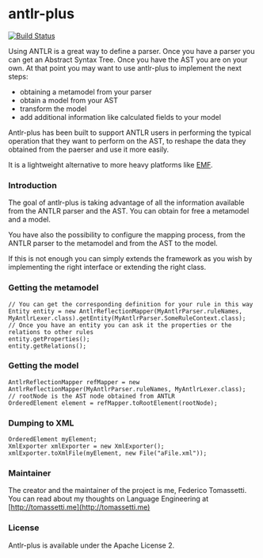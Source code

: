 # antlr-plus

[![Build Status](https://travis-ci.org/ftomassetti/antlr-plus.svg?branch=master)](https://travis-ci.org/ftomassetti/antlr-plus)

Using ANTLR is a great way to define a parser. Once you have a parser you can get an Abstract Syntax Tree. 
Once you have the AST you are on your own. At that point you may want to use antlr-plus to implement the next steps:

* obtaining a metamodel from your parser
* obtain a model from your AST
* transform the model
* add additional information like calculated fields to your model

Antlr-plus has been built to support ANTLR users in performing the typical operation that they want to perform on the AST,
to reshape the data they obtained from the paerser and use it more easily.

It is a lightweight alternative to more heavy platforms like [EMF](https://en.wikipedia.org/wiki/Eclipse_Modeling_Framework).

### Introduction

The goal of antlr-plus is taking advantage of all the information available from the ANTLR parser and the AST. You can obtain for free a metamodel and a model.

You have also the possibility to configure the mapping process, from the ANTLR parser to the metamodel and from the AST to the model.

If this is not enough you can simply extends the framework as you wish by implementing the right interface or extending the right class.

### Getting the metamodel

```
// You can get the corresponding definition for your rule in this way
Entity entity = new AntlrReflectionMapper(MyAntlrParser.ruleNames, MyAntlrLexer.class).getEntity(MyAntlrParser.SomeRuleContext.class);
// Once you have an entity you can ask it the properties or the relations to other rules
entity.getProperties();
entity.getRelations();
```

### Getting the model

```
AntlrReflectionMapper refMapper = new AntlrReflectionMapper(MyAntlrParser.ruleNames, MyAntlrLexer.class);
// rootNode is the AST node obtained from ANTLR
OrderedElement element = refMapper.toRootElement(rootNode);
```

### Dumping to XML

```
OrderedElement myElement;
XmlExporter xmlExporter = new XmlExporter();
xmlExporter.toXmlFile(myElement, new File("aFile.xml"));
```

### Maintainer

The creator and the  maintainer of the project is me, Federico Tomassetti. You can read about my thoughts on Language Engineering
at [http://tomassetti.me](http://tomassetti.me)

### License

Antlr-plus is available under the Apache License 2.
